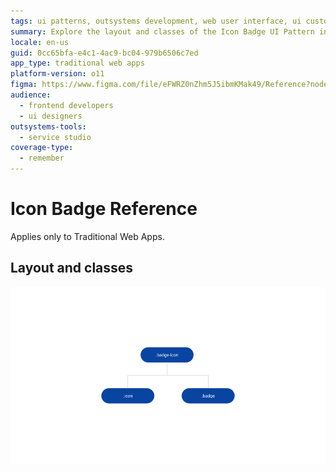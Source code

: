 ```yaml
---
tags: ui patterns, outsystems development, web user interface, ui customization
summary: Explore the layout and classes of the Icon Badge UI Pattern in OutSystems 11 (O11) for Traditional Web Apps.
locale: en-us
guid: 0cc65bfa-e4c1-4ac9-bc04-979b6506c7ed
app_type: traditional web apps
platform-version: o11
figma: https://www.figma.com/file/eFWRZ0nZhm5J5ibmKMak49/Reference?node-id=615:483
audience:
  - frontend developers
  - ui designers
outsystems-tools:
  - service studio
coverage-type:
  - remember
---
```


# Icon Badge Reference

<div class="info" markdown="1">

Applies only to Traditional Web Apps.

</div>

## Layout and classes

![Diagram showing the layout and classes of the Icon Badge UI Pattern for Traditional Web Apps](images/iconbadge-2-diag.png "Icon Badge Layout Diagram")
